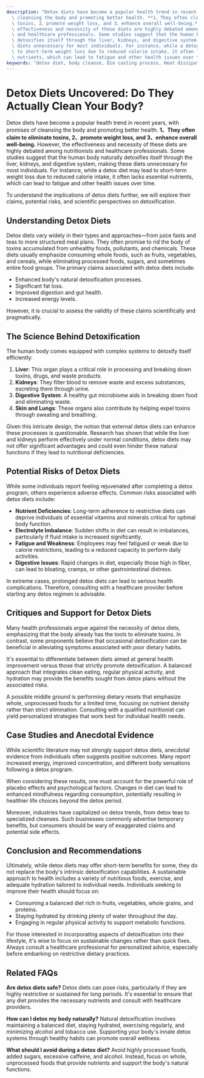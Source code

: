 ```yaml
---
description: "Detox diets have become a popular health trend in recent years, with promises of\
  \ cleansing the body and promoting better health. **1、They often claim to eliminate\
  \ toxins, 2、promote weight loss, and 3、enhance overall well-being.** However, the\
  \ effectiveness and necessity of these diets are highly debated among nutritionists\
  \ and healthcare professionals. Some studies suggest that the human body naturally\
  \ detoxifies itself through the liver, kidneys, and digestive system, making these\
  \ diets unnecessary for most individuals. For instance, while a detox diet may lead\
  \ to short-term weight loss due to reduced calorie intake, it often lacks essential\
  \ nutrients, which can lead to fatigue and other health issues over time. "
keywords: "detox diet, body cleanse, Die casting process, Heat dissipation performance"
---
```

# Detox Diets Uncovered: Do They Actually Clean Your Body?

Detox diets have become a popular health trend in recent years, with promises of cleansing the body and promoting better health. **1、They often claim to eliminate toxins, 2、promote weight loss, and 3、enhance overall well-being.** However, the effectiveness and necessity of these diets are highly debated among nutritionists and healthcare professionals. Some studies suggest that the human body naturally detoxifies itself through the liver, kidneys, and digestive system, making these diets unnecessary for most individuals. For instance, while a detox diet may lead to short-term weight loss due to reduced calorie intake, it often lacks essential nutrients, which can lead to fatigue and other health issues over time. 

To understand the implications of detox diets further, we will explore their claims, potential risks, and scientific perspectives on detoxification.

## **Understanding Detox Diets**

Detox diets vary widely in their types and approaches—from juice fasts and teas to more structured meal plans. They often promise to rid the body of toxins accumulated from unhealthy foods, pollutants, and chemicals. These diets usually emphasize consuming whole foods, such as fruits, vegetables, and cereals, while eliminating processed foods, sugars, and sometimes entire food groups. The primary claims associated with detox diets include:

- Enhanced body's natural detoxification processes.
- Significant fat loss.
- Improved digestion and gut health.
- Increased energy levels.

However, it is crucial to assess the validity of these claims scientifically and pragmatically.

## **The Science Behind Detoxification**

The human body comes equipped with complex systems to detoxify itself efficiently:

1. **Liver**: This organ plays a critical role in processing and breaking down toxins, drugs, and waste products.
2. **Kidneys**: They filter blood to remove waste and excess substances, excreting them through urine.
3. **Digestive System**: A healthy gut microbiome aids in breaking down food and eliminating waste.
4. **Skin and Lungs**: These organs also contribute by helping expel toxins through sweating and breathing.

Given this intricate design, the notion that external detox diets can enhance these processes is questionable. Research has shown that while the liver and kidneys perform effectively under normal conditions, detox diets may not offer significant advantages and could even hinder these natural functions if they lead to nutritional deficiencies.

## **Potential Risks of Detox Diets**

While some individuals report feeling rejuvenated after completing a detox program, others experience adverse effects. Common risks associated with detox diets include:

- **Nutrient Deficiencies**: Long-term adherence to restrictive diets can deprive individuals of essential vitamins and minerals critical for optimal body function.
- **Electrolyte Imbalance**: Sudden shifts in diet can result in imbalances, particularly if fluid intake is increased significantly.
- **Fatigue and Weakness**: Employees may feel fatigued or weak due to calorie restrictions, leading to a reduced capacity to perform daily activities.
- **Digestive Issues**: Rapid changes in diet, especially those high in fiber, can lead to bloating, cramps, or other gastrointestinal distress.

In extreme cases, prolonged detox diets can lead to serious health complications. Therefore, consulting with a healthcare provider before starting any detox regimen is advisable.

## **Critiques and Support for Detox Diets**

Many health professionals argue against the necessity of detox diets, emphasizing that the body already has the tools to eliminate toxins. In contrast, some proponents believe that occasional detoxification can be beneficial in alleviating symptoms associated with poor dietary habits.

It's essential to differentiate between diets aimed at general health improvement versus those that strictly promote detoxification. A balanced approach that integrates clean eating, regular physical activity, and hydration may provide the benefits sought from detox plans without the associated risks.

A possible middle ground is performing dietary resets that emphasize whole, unprocessed foods for a limited time, focusing on nutrient density rather than strict elimination. Consulting with a qualified nutritionist can yield personalized strategies that work best for individual health needs.

## **Case Studies and Anecdotal Evidence**

While scientific literature may not strongly support detox diets, anecdotal evidence from individuals often suggests positive outcomes. Many report increased energy, improved concentration, and different body sensations following a detox program.

When considering these results, one must account for the powerful role of placebo effects and psychological factors. Changes in diet can lead to enhanced mindfulness regarding consumption, potentially resulting in healthier life choices beyond the detox period.

Moreover, industries have capitalized on detox trends, from detox teas to specialized cleanses. Such businesses commonly advertise temporary benefits, but consumers should be wary of exaggerated claims and potential side effects.

## **Conclusion and Recommendations**

Ultimately, while detox diets may offer short-term benefits for some, they do not replace the body's intrinsic detoxification capabilities. A sustainable approach to health includes a variety of nutritious foods, exercise, and adequate hydration tailored to individual needs. Individuals seeking to improve their health should focus on:

- Consuming a balanced diet rich in fruits, vegetables, whole grains, and proteins.
- Staying hydrated by drinking plenty of water throughout the day.
- Engaging in regular physical activity to support metabolic functions.

For those interested in incorporating aspects of detoxification into their lifestyle, it's wise to focus on sustainable changes rather than quick fixes. Always consult a healthcare professional for personalized advice, especially before embarking on restrictive dietary practices.

## Related FAQs

**Are detox diets safe?** 
Detox diets can pose risks, particularly if they are highly restrictive or sustained for long periods. It's essential to ensure that any diet provides the necessary nutrients and consult with healthcare providers.

**How can I detox my body naturally?**
Natural detoxification involves maintaining a balanced diet, staying hydrated, exercising regularly, and minimizing alcohol and tobacco use. Supporting your body's innate detox systems through healthy habits can promote overall wellness.

**What should I avoid during a detox diet?**
Avoid highly processed foods, added sugars, excessive caffeine, and alcohol. Instead, focus on whole, unprocessed foods that provide nutrients and support the body's natural functions.
